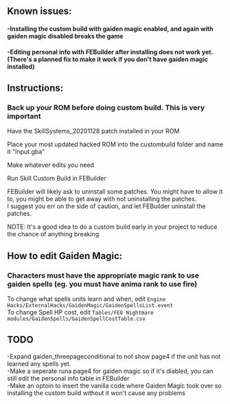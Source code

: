 ## Known issues:
#### -Installing the custom build with gaiden magic enabled, and again with gaiden magic disabled breaks the game
#### -Editing personal info with FEBuilder after installing does not work yet. (There's a planned fix to make it work if you don't have gaiden magic installed)

## Instructions:

### Back up your ROM before doing custom build. This is very important

Have the SkillSystems_20201128 patch installed in your ROM  

Place your most updated hacked ROM into the custombuild folder and name it "Input.gba"  

Make whatever edits you need  

Run Skill Custom Build in FEBuilder  

FEBuilder will likely ask to uninstall some patches. You might have to allow it to, you might be able to get away with not uninstalling the patches.  
I suggest you err on the side of caution, and let FEBuilder uninstall the patches.  

NOTE: It's a good idea to do a custom build early in your project to reduce the chance of anything breaking  

## How to edit Gaiden Magic:

### Characters must have the appropriate magic rank to use gaiden spells (eg. you must have anima rank to use fire)

To change what spells units learn and when, edit `Engine Hacks/ExternalHacks/GaidenMagic/GaidenSpellsList.event`  
To change Spell HP cost, edit `Tables/FE8 Nightmare modules/GaidenSpells/GaidenSpellCostTable.csv`  

## TODO
-Expand gaiden_threepageconditional to not show page4 if the unit has not learned any spells yet.  
-Make a seperate runa page4 for gaiden magic so if it's diabled, you can still edit the personal info table in FEBuilder  
-Make an optoin to insert the vanilla code where Gaiden Magic took over so installing the custom build without it won't cause any problems  
